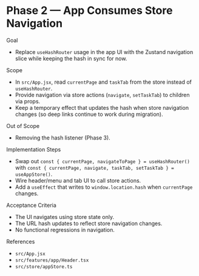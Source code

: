 # Phase 2 — App Consumes Store Navigation

Goal
- Replace `useHashRouter` usage in the app UI with the Zustand navigation slice while keeping the hash in sync for now.

Scope
- In `src/App.jsx`, read `currentPage` and `taskTab` from the store instead of `useHashRouter`.
- Provide navigation via store actions (`navigate`, `setTaskTab`) to children via props.
- Keep a temporary effect that updates the hash when store navigation changes (so deep links continue to work during migration).

Out of Scope
- Removing the hash listener (Phase 3).

Implementation Steps
- Swap out `const { currentPage, navigateToPage } = useHashRouter()` with `const { currentPage, navigate, taskTab, setTaskTab } = useAppStore()`.
- Wire header/menu and tab UI to call store actions.
- Add a `useEffect` that writes to `window.location.hash` when `currentPage` changes.

Acceptance Criteria
- The UI navigates using store state only.
- The URL hash updates to reflect store navigation changes.
- No functional regressions in navigation.

References
- `src/App.jsx`
- `src/features/app/Header.tsx`
- `src/store/appStore.ts`
